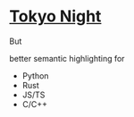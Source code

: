 # [Tokyo Night](https://marketplace.visualstudio.com/items?itemName=enkia.tokyo-night)

But

better semantic highlighting for
- Python
- Rust
- JS/TS
- C/C++